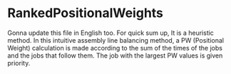 # RankedPositionalWeights
Gonna update this file in English too. For  quick sum up, It is a heuristic method. In this intuitive assembly line balancing method, a PW (Positional Weight) calculation is made according to the sum of the times of the jobs and the jobs that follow them. The job with the largest PW values is given priority.
